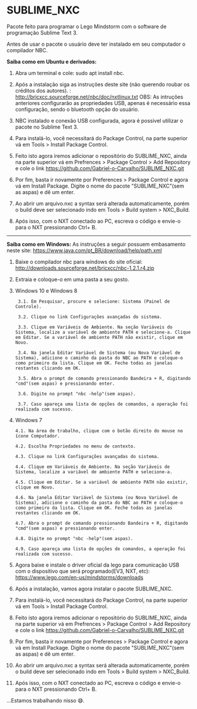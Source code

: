 # SUBLIME_NXC

Pacote feito para programar o Lego Mindstorm com o software de programação Sublime Text 3.

Antes de usar o pacote o usuário deve ter instalado em seu computador o compilador NBC. 

**Saiba como em Ubuntu e derivados:** 

  1. Abra um terminal e cole: sudo apt install nbc.
  
  2. Após a instalação siga as instruções deste site (não querendo roubar os créditos dos autores). : http://bricxcc.sourceforge.net/nbc/doc/nxtlinux.txt  OBS: As intruções anteriores configurarão as propriedades USB, apenas é necessário essa configuração, sendo o bluetooth opção do usuário.
  
  3. NBC instalado e conexão USB configurada, agora é possivel utilizar o pacote no Sublime Text 3.
  
  4. Para instalá-lo, você necessitará do Package Control, na parte superior vá em Tools > Install Package Control.
  
  5. Feito isto agora iremos adicionar o repositório do SUBLIME_NXC, ainda na parte superior vá em Prefrences > Package Control > Add Repository e cole o link https://github.com/Gabriel-o-Carvalho/SUBLIME_NXC.git
  
  6. Por fim, basta ir novamente por Preferences > Package Control e agora vá em Install Package. Digite o nome do pacote "SUBLIME_NXC"(sem as aspas) e dê um enter.
  
  7. Ao abrir um arquivo.nxc a syntax será alterada automaticamente, porém o build deve ser selecionado indo em Tools > Build system > NXC_Build.
  
  8. Após isso, com o NXT conectado ao PC, escreva o código e envie-o para o NXT pressionando Ctrl+ B.

*****************************************************************************************************************************

**Saiba como em Windows:** As instruções a seguir possuem embasamento neste site: https://www.java.com/pt_BR/download/help/path.xml

  1. Baixe o compilador nbc para windows do site oficial: http://downloads.sourceforge.net/bricxcc/nbc-1.2.1.r4.zip
  
  2. Extraia e coloque-o em uma pasta a seu gosto.
  
  3. Windows 10 e Windows 8
  
          3.1. Em Pesquisar, procure e selecione: Sistema (Painel de Controle).
          
          3.2. Clique no link Configurações avançadas do sistema.
          
          3.3. Clique em Variáveis de Ambiente. Na seção Variáveis do Sistema, localize a variável de ambiente PATH e selecione-a. Clique em Editar. Se a variável de ambiente PATH não existir, clique em Novo.
          
          3.4. Na janela Editar Variável de Sistema (ou Nova Variável de Sistema), adicione o caminho da pasta do NBC ao PATH e coloque-o como primeiro da lista. Clique em OK. Feche todas as janelas restantes clicando em OK.
          
          3.5. Abra o prompt de comando pressionando Bandeira + R, digitando "cmd"(sem aspas) e pressionando enter.
          
          3.6. Digite no prompt "nbc -help"(sem aspas).
          
          3.7. Caso apareça uma lista de opções de comandos, a operação foi realizada com sucesso.
   4. Windows 7
   
          4.1. Na área de trabalho, clique com o botão direito do mouse no ícone Computador.
          
          4.2. Escolha Propriedades no menu de contexto.
          
          4.3. Clique no link Configurações avançadas do sistema.
          
          4.4. Clique em Variáveis de Ambiente. Na seção Variáveis de Sistema, localize a variável de ambiente PATH e selecione-a. 
          
          4.5. Clique em Editar. Se a variável de ambiente PATH não existir, clique em Novo.
          
          4.6. Na janela Editar Variável de Sistema (ou Nova Variável de Sistema), adicione o caminho da pasta do NBC ao PATH e coloque-o como primeiro da lista. Clique em OK. Feche todas as janelas restantes clicando em OK.
          
          4.7. Abra o prompt de comando pressionando Bandeira + R, digitando "cmd"(sem aspas) e pressionando enter.
          
          4.8. Digite no prompt "nbc -help"(sem aspas).
          
          4.9. Caso apareça uma lista de opções de comandos, a operação foi realizada com sucesso.
          
   5. Agora baixe e instale o driver oficial da lego para comunicação USB com o dispositivo que será programado(EV3, NXT, etc): https://www.lego.com/en-us/mindstorms/downloads
   
   6. Após a instalação, vamos agora instalar o pacote SUBLIME_NXC.
   
   7. Para instalá-lo, você necessitará do Package Control, na parte superior vá em Tools > Install Package Control.
   
   8. Feito isto agora iremos adicionar o repositório do SUBLIME_NXC, ainda na parte superior vá em Prefrences > Package Control > Add Repository e cole o link https://github.com/Gabriel-o-Carvalho/SUBLIME_NXC.git
   
   9. Por fim, basta ir novamente por Preferences > Package Control e agora vá em Install Package. Digite o nome do pacote "SUBLIME_NXC"(sem as aspas) e dê um enter.
   
   10. Ao abrir um arquivo.nxc a syntax será alterada automaticamente, porém o build deve ser selecionado indo em Tools > Build system > NXC_Build.
   
   11. Após isso, com o NXT conectado ao PC, escreva o código e envie-o para o NXT pressionando Ctrl+ B.

          
  ...Estamos trabalhando nisso 😅.
 
  

